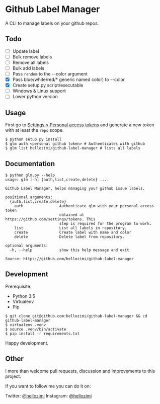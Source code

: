 # Github Label Manager

A CLI to manage labels on your github repos.

## Todo

- [ ] Update label
- [ ] Bulk remove labels
- [ ] Remove all labels
- [ ] Bulk add labels
- [ ] Pass `random` to the --color argument
- [x] Pass blue/white/red/* generic named color) to --color
- [x] Create setup.py script/executable
- [ ] Windows & Linux support
- [ ] Lower python version

## Usage

First go to [Settings > Personal access tokens](https://github.com/settings/tokens) and generate a new token with at least the `repo` scope.

```
$ python setup.py install
$ glm auth <personal github token> # Authenticates with github
$ glm list hellozimi/github-label-manager # lists all labels
```

## Documentation

```
$ python glm.py --help
usage: glm [-h] {auth,list,create,delete} ...

Github Label Manager, helps managing your github issue labels.

positional arguments:
  {auth,list,create,delete}
    auth                Authenticate glm with your personal access token
                        obtained at https://github.com/settings/tokens. This
                        step is required for the program to work.
    list                List all labels in repository.
    create              Create label with name and color
    delete              Delete label from repository.

optional arguments:
  -h, --help            show this help message and exit

Source: https://github.com/hellozimi/github-label-manager
```

## Development

Prerequisite:

* Python 3.5
* Virtualenv
* Pip

```
$ git clone git@github.com:hellozimi/github-label-manager && cd github-label-manager
$ virtualenv .venv
$ source .venv/bin/activate
$ pip install -r requirements.txt
```

Happy development.

## Other

I more than welcome pull requests, discussion and improvements to this project.

If you want to follow me you can do it on:

Twitter: [@hellozimi](https://twitter.com/hellozimi)
Instagram: [@hellozimi](https://instagram.com/hellozimi)
